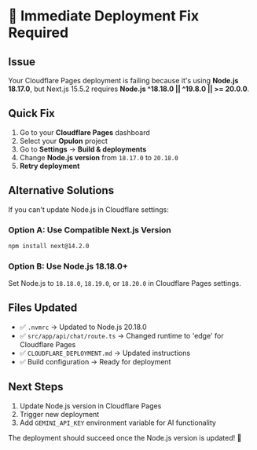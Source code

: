 # 🚨 Immediate Deployment Fix Required

## Issue
Your Cloudflare Pages deployment is failing because it's using **Node.js 18.17.0**, but Next.js 15.5.2 requires **Node.js ^18.18.0 || ^19.8.0 || >= 20.0.0**.

## Quick Fix
1. Go to your **Cloudflare Pages** dashboard
2. Select your **Opulon** project
3. Go to **Settings** → **Build & deployments**
4. Change **Node.js version** from `18.17.0` to `20.18.0`
5. **Retry deployment**

## Alternative Solutions
If you can't update Node.js in Cloudflare settings:

### Option A: Use Compatible Next.js Version
```bash
npm install next@14.2.0
```

### Option B: Use Node.js 18.18.0+
Set Node.js to `18.18.0`, `18.19.0`, or `18.20.0` in Cloudflare Pages settings.

## Files Updated
- ✅ `.nvmrc` → Updated to Node.js 20.18.0
- ✅ `src/app/api/chat/route.ts` → Changed runtime to 'edge' for Cloudflare Pages
- ✅ `CLOUDFLARE_DEPLOYMENT.md` → Updated instructions
- ✅ Build configuration → Ready for deployment

## Next Steps
1. Update Node.js version in Cloudflare Pages
2. Trigger new deployment
3. Add `GEMINI_API_KEY` environment variable for AI functionality

The deployment should succeed once the Node.js version is updated! 🚀